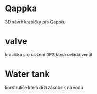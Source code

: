 # Qappka
3D návrh krabičky pro Qappku

# valve
krabička pro uložení DPS která ovládá ventil

# Water tank
konstrukce která drží zásobník na vodu
